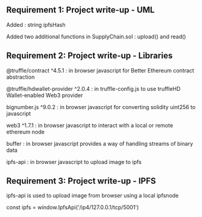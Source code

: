 Requirement 1: Project write-up - UML
-------------------------------------

Added : string ipfsHash

Added two additional functions in SupplyChain.sol : upload() and read()

Requirement 2: Project write-up - Libraries
-------------------------------------------

@truffle/contract ^4.5.1 : in browser javascript for Better Ethereum contract abstraction

@truffle/hdwallet-provider ^2.0.4 : in truffle-config.js to use truffleHD Wallet-enabled Web3 provider

bignumber.js ^9.0.2 : in browser javascript for converting solidity uint256 to javascript 

web3 ^1.7.1 : in browser javascript to interact with a local or remote ethereum node

buffer : in browser javascript provides a way of handling streams of binary data

ipfs-api : in browser javascript to upload image to ipfs

Requirement 3: Project write-up - IPFS
---------------------------------------

ipfs-api is used to upload image from browser using a local ipfsnode 

const ipfs = window.IpfsApi('/ip4/127.0.0.1/tcp/5001')
